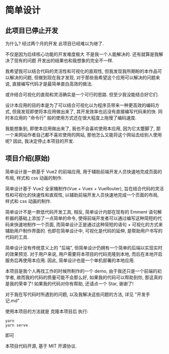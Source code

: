 # 简单设计



## 此项目已停止开发

为什么? 经过两个月的开发 此项目已经难以为继了.

不仅是因为后续核心功能的开发难度极大 不是我一个人能解决的. 还有就算是我解决了现有的问题 开发出的结果也和我想象的完全不一样.

我希望我可以结合代码的灵活性和可视化的直观性, 但我发现我所期盼的本作品可以解决的问题, 但做到现在我才发现, 对于那些我希望这个应用可以解决的问题来说, 直接编写代码才是最简单直白高效的做法.

或许结合可视化的直观和灵活确实是一个可行的思路. 但至少我没能结合好它们.

设计本应用的目的本是为了可以结合可视化以为程序员带来一种更高效的编码方式, 但我发现即使将本应用做出来了, 其开发效率也远没有直接编写代码来的快. 同时本应用的 "命令行" 般的使用方式还在很大程度上拖慢了编码速度.

我能想象到, 即使本应用做出来了, 我也不会喜欢使用本应用, 因为它太蹩脚了, 那一个来网站作者自己都不喜欢使用的网站, 那他怎么又能将这个网站去给别人使用呢? 因此, 我决定停止本项目的开发.



## 项目介绍(原始)

简单设计是一款基于 Vue2 的前端应用, 用于辅助前端开发人员快速地完成页面的布局, 样式和 css 动画的制作.

简单设计基于 Vue2 全家桶制作(Vue + Vuex + VueRouter), 旨在结合代码的灵活性和可视化的快速性和直观性, 以辅助前端开发人员快速地完成一个页面的布局, 样式和 css 动画的制作.

简单设计不是一款低代码开发工具, 相反, 简单设计内部在现有的 Emment 语句解析器的基础上添加了一点简单的命令, 使得前端开发者可以通过编写这种简短的代码来快速地制作一个页面, 而简单设计正是通过这种简短的语句 + 可视化的方式来辅助用户制作界面的. 也即在简单设计中, 可视化是代码的延伸, 是帮助用户书写的代码的工具.

简单设计没有传统意义上的 "后端", 但简单设计仍拥有一个简单的后端以实现实时的效果预览. 对于用户来说, 用户需要将本项目的代码克隆到本地, 而后在本地开启服务后再使用本应用. 因此, 简单设计也是一个单机部署的本地应用.



本项目是我个人再找工作的时候所制作的一个 demo, 由于我还只是一个前端的初学者, 故而我的代码的质量可能不会那么好, 如果我的代码可以帮助到你, 那这真的是我的荣幸了! 如果我的代码对你有帮助, 还请点一个 Star, 谢谢了!



对于我在写代码时所遇到的问题, 以及我解决这些问题的方法, 详见 "开发手记.md" .



使用本项目的方法就是 克隆本项目后 执行:

```shell
yarn
yarn serve
```

即可



本项目代码开源, 基于 MIT 开源协议.


